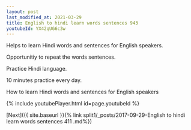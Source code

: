 ```yaml
---
layout: post
last_modified_at: 2021-03-29
title: English to hindi learn words sentences 943 
youtubeId: YX42qUG6c3w
---
```

 
 
Helps to learn Hindi words and sentences for English speakers.

Opportunitiy to repeat the words sentences. 

Practice Hindi language. 
 
10 minutes practice every day. 
 
How to learn Hindi words and sentences for English speakers 
 
{% include youtubePlayer.html id=page.youtubeId %}
 
 
[Next]({{ site.baseurl }}{% link  split1/_posts/2017-09-29-English to hindi learn words sentences 411 .md%})
 
